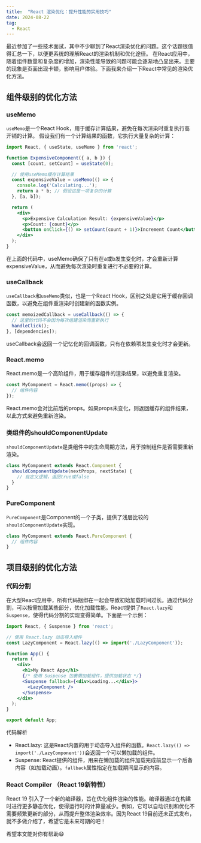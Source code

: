 ```yaml
---
title:  "React 渲染优化：提升性能的实用技巧"
date: 2024-08-22
tag:
  - React
---
```


最近参加了一些技术面试，其中不少聊到了React渲染优化的问题。这个话题很值得汇总一下，以便更系统的理解React的渲染机制和优化途径。
在React应用中，随着组件数量和复杂度的增加，渲染性能导致的问题可能会逐渐地凸显出来。主要的现象是页面出现卡顿，影响用户体验。下面我来介绍一下React中常见的渲染优化方法。

## 组件级别的优化方法
### useMemo
```useMemo```是一个React Hook，用于缓存计算结果，避免在每次渲染时重复执行高开销的计算。
假设我们有一个计算结果的函数，它执行大量复杂的计算：
``` jsx
import React, { useState, useMemo } from 'react';

function ExpensiveComponent({ a, b }) {
  const [count, setCount] = useState(0);

  // 使用useMemo缓存计算结果
  const expensiveValue = useMemo(() => {
    console.log('Calculating...');
    return a * b; // 假设这是一项复杂的计算
  }, [a, b]);

  return (
    <div>
      <p>Expensive Calculation Result: {expensiveValue}</p>
      <p>Count: {count}</p>
      <button onClick={() => setCount(count + 1)}>Increment Count</button>
    </div>
  );
}
```

在上面的代码中，useMemo确保了只有在a或b发生变化时，才会重新计算expensiveValue，从而避免每次渲染时重复进行不必要的计算。

### useCallback
```useCallback```和```useMemo```类似，也是一个React Hook，区别之处是它用于缓存回调函数，以避免在组件重渲染时创建新的函数实例。
``` jsx
const memoizedCallback = useCallback(() => {
  // 这里的代码不会因为每次组建渲染而重新执行
  handleClick();
}, [dependencies]);
```
useCallback会返回一个记忆化的回调函数，只有在依赖项发生变化时才会更新。

### React.memo
React.memo是一个高阶组件，用于缓存组件的渲染结果，以避免重复渲染。
``` jsx
const MyComponent = React.memo((props) => {
  // 组件内容
});
```
React.memo会对比前后的props。如果props未变化，则返回缓存的组件结果，以此方式来避免重新渲染。

### 类组件的shouldComponentUpdate
```shouldComponentUpdate```是类组件中的生命周期方法，用于控制组件是否需要重新渲染。
``` jsx
class MyComponent extends React.Component {
  shouldComponentUpdate(nextProps, nextState) {
    // 自定义逻辑，返回true或false
  }
}
```
### PureComponent
```PureComponent```是Component的一个子类，提供了浅层比较的```shouldComponentUpdate```实现。
``` jsx
class MyComponent extends React.PureComponent {
  // 组件内容
}
```

## 项目级别的优化方法
### 代码分割
在大型React应用中，所有代码捆绑在一起会导致初始加载时间过长。通过代码分割，可以按需加载某些部分，优化加载性能。React提供了```React.lazy```和```Suspense```，使得代码分割的实现变得简单。下面是一个示例：
``` jsx
import React, { Suspense } from 'react';

// 使用 React.lazy 动态导入组件
const LazyComponent = React.lazy(() => import('./LazyComponent'));

function App() {
  return (
    <div>
      <h1>My React App</h1>
      {/* 使用 Suspense 包裹懒加载组件，提供加载状态 */}
      <Suspense fallback={<div>Loading...</div>}>
        <LazyComponent />
      </Suspense>
    </div>
  );
}

export default App;
```
代码解析
* React.lazy: 这是React内置的用于动态导入组件的函数。```React.lazy(() => import('./LazyComponent'))```会返回一个可以懒加载的组件。
* Suspense: React提供的组件，用来在懒加载的组件加载完成前显示一个后备内容（如加载动画）。```fallback```属性指定在加载期间显示的内容。
### React Compiler （React 19新特性）
React 19 引入了一个新的编译器，旨在优化组件渲染的性能。编译器通过在构建时进行更多静态优化，使得运行时的计算量减少。例如，它可以自动识别和优化不需要频繁更新的部分，从而提升整体渲染效率。因为React 19目前还未正式发布，就不多做介绍了，希望它是未来可期的吧！

希望本文能对你有帮助😄
